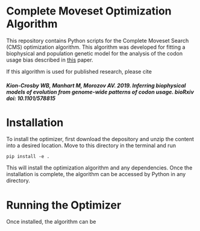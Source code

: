 # Complete Moveset Optimization Algorithm

This repository contains Python scripts for the Complete Moveset Search (CMS) optimization algorithm. 
This algorithm was developed for fitting a biophysical and population genetic model for the analysis of the codon usage bias described in [this](https://www.biorxiv.org/content/10.1101/578815v1) paper.

If this algorithm is used for published research, please cite 
##### Kion-Crosby WB, Manhart M, Morozov AV. 2019. Inferring biophysical models of evolution from genome-wide patterns of codon usage. bioRxiv doi: 10.1101/578815 

# Installation

To install the optimizer, first download the depository and unzip the content into a desired location. Move to this directory in the terminal and run

`pip install -e .`

This will install the optimization algorithm and any dependencies. Once the installation is complete, the algorithm can be accessed by Python in any directory.

# Running the Optimizer

Once installed, the algorithm can be 

# 

